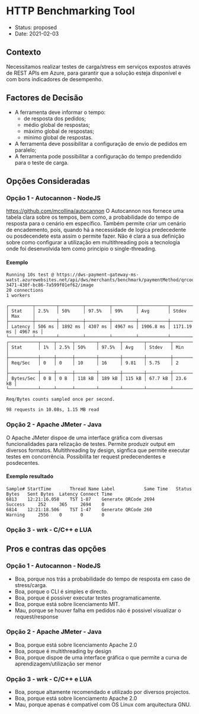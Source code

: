 # HTTP Benchmarking Tool

* Status: proposed
* Date: 2021-02-03

## Contexto
Necessitamos realizar testes de carga/stress em serviços expostos através de REST APIs em Azure, para garantir que a solução esteja disponível e com bons indicadores de desempenho.

## Factores de Decisão

* A ferramenta deve informar o tempo:
    * de resposta dos pedidos;
    * médio global de respostas;
    * máximo global de respostas;
    * minimo global de respostas.
* A ferramenta deve possibilitar a configuração de envio de pedidos em paralelo;
* A ferramenta pode possibilitar a configuração do tempo predendido para o teste de carga. 

## Opções Consideradas

### Opção 1 - Autocannon - NodeJS
https://github.com/mcollina/autocannon
O Autocannon nos fornece uma tabela clara sobre os tempos, bem como, a probabilidade do tempo de resposta para o cenário em específico.
Também permite criar um cenário de encademento, pois, quando há a necessidade de logica predecedente ou posdecendete esta assim o permite fazer.
Não é clara a sua definição sobre como configurar a utilização em multithreading pois a tecnologia onde foi desenvolvida tem como principio o single-threading. 

#### Exemplo
```
Running 10s test @ https://dws-payment-gateway-ms-watst.azurewebsites.net/api/dws/merchants/benchmark/paymentMethod/qrcode/da01e071-3471-430f-bc86-7a599f01ef62/image
20 connections
1 workers

┌─────────┬────────┬─────────┬─────────┬─────────┬───────────┬────────────┬─────────┐
│ Stat    │ 2.5%   │ 50%     │ 97.5%   │ 99%     │ Avg       │ Stdev      │ Max     │
├─────────┼────────┼─────────┼─────────┼─────────┼───────────┼────────────┼─────────┤
│ Latency │ 506 ms │ 1892 ms │ 4307 ms │ 4967 ms │ 1906.8 ms │ 1171.19 ms │ 4967 ms │
└─────────┴────────┴─────────┴─────────┴─────────┴───────────┴────────────┴─────────┘
┌───────────┬─────┬──────┬────────┬────────┬────────┬─────────┬─────────┐
│ Stat      │ 1%  │ 2.5% │ 50%    │ 97.5%  │ Avg    │ Stdev   │ Min     │
├───────────┼─────┼──────┼────────┼────────┼────────┼─────────┼─────────┤
│ Req/Sec   │ 0   │ 0    │ 10     │ 16     │ 9.81   │ 5.75    │ 2       │
├───────────┼─────┼──────┼────────┼────────┼────────┼─────────┼─────────┤
│ Bytes/Sec │ 0 B │ 0 B  │ 118 kB │ 189 kB │ 115 kB │ 67.7 kB │ 23.6 kB │
└───────────┴─────┴──────┴────────┴────────┴────────┴─────────┴─────────┘

Req/Bytes counts sampled once per second.

98 requests in 10.08s, 1.15 MB read
```
### Opção 2 - Apache JMeter - Java
O Apache JMeter dispoe de uma interface gráfica com diversas funcionalidades para relização de testes. Permite produzir output em diversos formatos. Multithreading by design, signfica que permite executar testes em concorrência. Possibilita ter request predecendentes e posdecentes.
#### Exemplo resultado
```
Sample# StartTime       Thread Name Label           Same Time   Status      Bytes   Sent Bytes  Latency Connect Time
6813	12:21:16.058	TST 1-87	Generate QRCode	2694	    Success	    252	    365	    2694	0
6814	12:21:18.506	TST 1-47	Generate QRCode	260	        Warning	    2556	0	    0	    0
```
### Opção 3 - wrk - C/C++ e LUA

## Pros e contras das opções

### Opção 1 - Autocannon - NodeJS
* Boa, porque nos trás a probabilidade do tempo de resposta em caso de stress/carga.
* Boa, porque o CLI é simples e directo.
* Boa, porque é possiver executar testes programaticamente.
* Boa, porque está sobre licenciamento MIT.
* Mau, porque se houver falha em pedidos não é possivel visualizar o request/response

### Opção 2 - Apache JMeter - Java
* Boa, porque está sobre licenciamento Apache 2.0
* Boa, porque é multithreading by design
* Boa, porque dispoe de uma interface gráfica o que permite a curva de aprendizagem/utilização ser menor

### Opção 3 - wrk - C/C++ e LUA
* Boa, porque altamente recomendado e utilizado por diversos projectos.
* Boa, porque está sobre licenciamento Apache 2.0
* Mau, porque apenas é compatível com OS Linux com arquitectura GNU.
